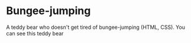 # Bungee-jumping
A teddy bear who doesn't get tired of bungee-jumping (HTML, CSS). You can see this teddy bear 
